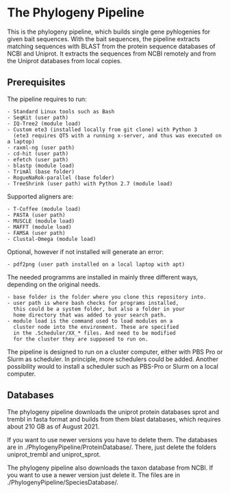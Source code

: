 # The Phylogeny Pipeline

This is the phylogeny pipeline, which builds single gene pyhlogenies for given bait sequences. With the bait sequences, the pipeline extracts matching sequences with BLAST from the protein sequence databases of NCBI and Uniprot. It extracts the sequences from NCBI remotely and from the Uniprot databases from local copies.

## Prerequisites

The pipeline requires to run:

	- Standard Linux tools such as Bash
	- SeqKit (user path)
	- IQ-Tree2 (module load)
	- Custom ete3 (installed locally from git clone) with Python 3  
	  (ete3 requires QT5 with a running x-server, and thus was executed on a laptop)
	- raxml-ng (user path)
	- cd-hit (user path)
	- efetch (user path)
	- blastp (module load)
	- TrimAl (base folder)
	- RogueNaRok-parallel (base folder)
	- TreeShrink (user path) with Python 2.7 (module load)

Supported aligners are:

	- T-Coffee (module load)
	- PASTA (user path)
	- MUSCLE (module load)
	- MAFFT (module load)
	- FAMSA (user path)
	- Clustal-Omega (module load)

Optional, however if not installed will generate an error:

	- pdf2png (user path installed on a local laptop with apt)

The needed programms are installed in mainly three different ways, depending on the original needs.

	- base folder is the folder where you clone this repository into.
	- user path is where bash checks for programs installed,  
	  this could be a system folder, but also a folder in your  
	  home directory that was added to your search path.
	- module load is the command used to load modules on a  
	  cluster node into the environment. These are specified  
	  in the .Scheduler/XX_* files. And need to be modified  
	  for the cluster they are supposed to run on.

The pipeline is designed to run on a cluster computer, either with PBS Pro or Slurm as scheduler. In principle, more schedulers could be added. Another possibility would to install a scheduler such as PBS-Pro or Slurm on a local computer.

## Databases

The phylogeny pipeline downloads the uniprot protein databases sprot and trembl in fasta format and builds from them blast databases, which requires about 210 GB as of August 2021.

If you want to use newer versions you have to delete them. The databases are in ./PhylogenyPipeline/ProteinDatabase/. There, just delete the folders uniprot_trembl and uniprot_sprot.

The phylogeny pipeline also downloads the taxon database from NCBI. If you want to use a newer version just delete it. The files are in ./PhylogenyPipeline/SpeciesDatabase/.
